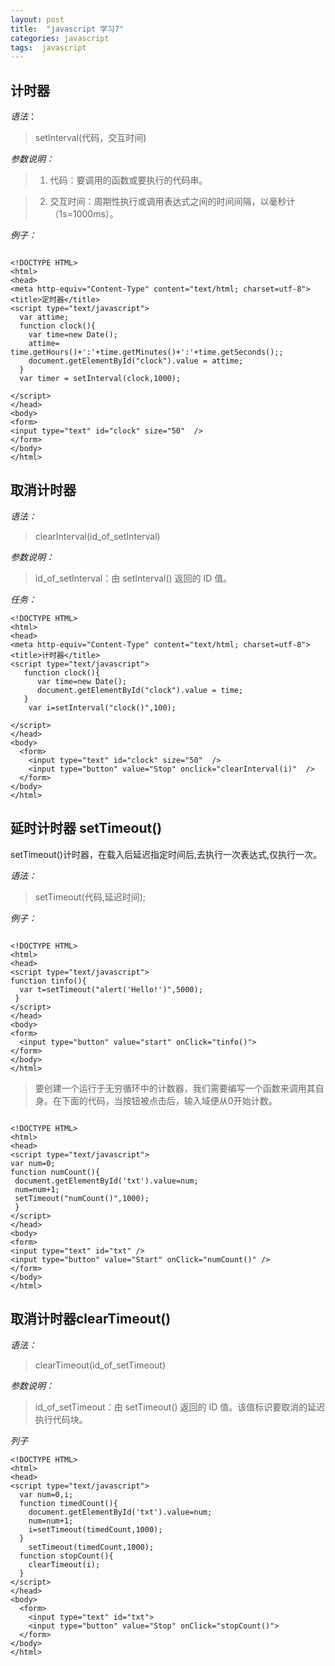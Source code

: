 ```yaml
---
layout: post
title:  "javascript 学习7"
categories: javascript
tags:  javascript
---
```




##  计时器
*语法*：

> setInterval(代码，交互时间)

*参数说明：*
 
> 1. 代码：要调用的函数或要执行的代码串。

>2. 交互时间：周期性执行或调用表达式之间的时间间隔，以毫秒计（1s=1000ms）。


<!--more-->

*例子：*

```

<!DOCTYPE HTML>
<html>
<head>
<meta http-equiv="Content-Type" content="text/html; charset=utf-8">
<title>定时器</title>
<script type="text/javascript">
  var attime;
  function clock(){
    var time=new Date();          
    attime=  time.getHours()+':'+time.getMinutes()+':'+time.getSeconds();;
    document.getElementById("clock").value = attime;
  }
  var timer = setInterval(clock,1000);
  
</script>
</head>
<body>
<form>
<input type="text" id="clock" size="50"  />
</form>
</body>
</html>

```

##  取消计时器

*语法：*

> clearInterval(id_of_setInterval)

*参数说明：*

> id_of_setInterval：由 setInterval() 返回的 ID 值。

*任务：*

```
<!DOCTYPE HTML>
<html>
<head>
<meta http-equiv="Content-Type" content="text/html; charset=utf-8">
<title>计时器</title>
<script type="text/javascript">
   function clock(){
      var time=new Date();               	  
      document.getElementById("clock").value = time;
   }
    var i=setInterval("clock()",100);
     
</script>
</head>
<body>
  <form>
    <input type="text" id="clock" size="50"  />
    <input type="button" value="Stop" onclick="clearInterval(i)"  />
  </form>
</body>
</html>

```

## 延时计时器 setTimeout()

setTimeout()计时器，在载入后延迟指定时间后,去执行一次表达式,仅执行一次。

*语法：*
> setTimeout(代码,延迟时间);

*例子：*

```

<!DOCTYPE HTML>
<html>
<head>
<script type="text/javascript">
function tinfo(){
  var t=setTimeout("alert('Hello!')",5000);
 }
</script>
</head>
<body>
<form>
  <input type="button" value="start" onClick="tinfo()">
</form>
</body>
</html>

```


>要创建一个运行于无穷循环中的计数器，我们需要编写一个函数来调用其自身。在下面的代码，当按钮被点击后，输入域便从0开始计数。


```

<!DOCTYPE HTML>
<html>
<head>
<script type="text/javascript">
var num=0;
function numCount(){
 document.getElementById('txt').value=num;
 num=num+1;
 setTimeout("numCount()",1000);
 }
</script>
</head>
<body>
<form>
<input type="text" id="txt" />
<input type="button" value="Start" onClick="numCount()" />
</form>
</body>
</html>
```

## 取消计时器clearTimeout()

*语法：*
>  clearTimeout(id_of_setTimeout)

*参数说明：*

>id_of_setTimeout：由 setTimeout() 返回的 ID 值。该值标识要取消的延迟执行代码块。

*列子*

```
<!DOCTYPE HTML>
<html>
<head>
<script type="text/javascript">
  var num=0,i;
  function timedCount(){
    document.getElementById('txt').value=num;
    num=num+1;
    i=setTimeout(timedCount,1000);
  }
    setTimeout(timedCount,1000);
  function stopCount(){
    clearTimeout(i);
  }
</script>
</head>
<body>
  <form>
    <input type="text" id="txt">
    <input type="button" value="Stop" onClick="stopCount()">
  </form>
</body>
</html>
```
